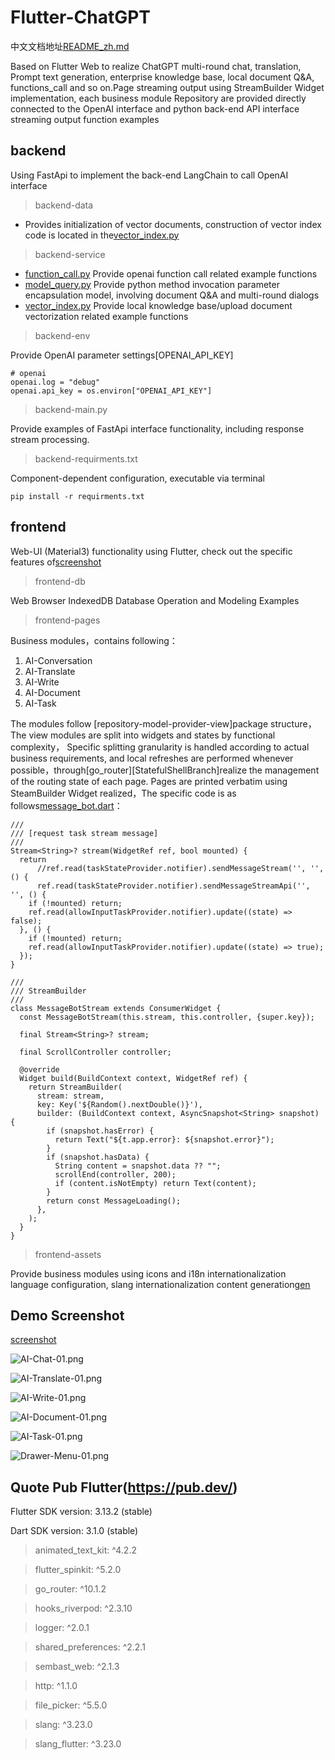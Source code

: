 # Flutter-ChatGPT

中文文档地址[README_zh.md](README_zh.md)

Based on Flutter Web to realize ChatGPT multi-round chat, translation, Prompt text generation,
enterprise knowledge base, local document Q&A, functions_call and so on.Page streaming output using
StreamBuilder Widget implementation, each business module Repository are provided directly connected
to the OpenAI interface and python back-end API interface streaming output function examples

## backend

Using FastApi to implement the back-end LangChain to call OpenAI interface
> backend-data

- Provides initialization of vector documents, construction of vector index code is located in
  the[vector_index.py](backend%2Fservice%2Fvector_index.py)

> backend-service

- [function_call.py](backend%2Fservice%2Ffunction_call.py)
  Provide openai function call related example functions
- [model_query.py](backend%2Fservice%2Fmodel_query.py)
  Provide python method invocation parameter encapsulation model, involving document Q&A and
  multi-round dialogs
- [vector_index.py](backend%2Fservice%2Fvector_index.py)
  Provide local knowledge base/upload document vectorization related example functions

> backend-env

Provide OpenAI parameter settings[OPENAI_API_KEY]

```
# openai
openai.log = "debug"
openai.api_key = os.environ["OPENAI_API_KEY"]
```

> backend-main.py

Provide examples of FastApi interface functionality, including response stream processing.

> backend-requirments.txt

Component-dependent configuration, executable via terminal

```
pip install -r requirments.txt
```

## frontend

Web-UI (Material3) functionality using Flutter, check out the specific features
of[screenshot](screenshot)
> frontend-db

Web Browser IndexedDB Database Operation and Modeling Examples

> frontend-pages

Business modules，contains following：

1. AI-Conversation
2. AI-Translate
3. AI-Write
4. AI-Document
5. AI-Task

The modules follow [repository-model-provider-view]package structure，The view modules are split into
widgets and states by functional complexity，
Specific splitting granularity is handled according to actual business requirements, and local
refreshes are performed whenever possible，through[go_router][StatefulShellBranch]realize the
management of the routing state of each page. Pages are printed verbatim using SteamBuilder
Widget realized，The specific code is as
follows[message_bot.dart](frontend%2Flib%2Fpages%2Fmessage%2Fmessage_bot.dart)：

```
///
/// [request task stream message]
///
Stream<String>? stream(WidgetRef ref, bool mounted) {
  return
      //ref.read(taskStateProvider.notifier).sendMessageStream('', '', () {
      ref.read(taskStateProvider.notifier).sendMessageStreamApi('', '', () {
    if (!mounted) return;
    ref.read(allowInputTaskProvider.notifier).update((state) => false);
  }, () {
    if (!mounted) return;
    ref.read(allowInputTaskProvider.notifier).update((state) => true);
  });
}

///
/// StreamBuilder
///
class MessageBotStream extends ConsumerWidget {
  const MessageBotStream(this.stream, this.controller, {super.key});

  final Stream<String>? stream;

  final ScrollController controller;

  @override
  Widget build(BuildContext context, WidgetRef ref) {
    return StreamBuilder(
      stream: stream,
      key: Key('${Random().nextDouble()}'),
      builder: (BuildContext context, AsyncSnapshot<String> snapshot) {
        if (snapshot.hasError) {
          return Text("${t.app.error}: ${snapshot.error}");
        }
        if (snapshot.hasData) {
          String content = snapshot.data ?? "";
          scrollEnd(controller, 200);
          if (content.isNotEmpty) return Text(content);
        }
        return const MessageLoading();
      },
    );
  }
}
```

> frontend-assets

Provide business modules using icons and i18n internationalization language configuration, slang
internationalization content generation[gen](frontend%2Flib%2Fgen)

## Demo Screenshot

[screenshot](screenshot)

![AI-Chat-01.png](screenshot%2Fzh%2FAI-Chat-01.png)

![AI-Translate-01.png](screenshot%2Fzh%2FAI-Translate-01.png)

![AI-Write-01.png](screenshot%2Fzh%2FAI-Write-01.png)

![AI-Document-01.png](screenshot%2Fzh%2FAI-Document-01.png)

![AI-Task-01.png](screenshot%2Fzh%2FAI-Task-01.png)

![Drawer-Menu-01.png](screenshot%2Fzh%2FDrawer-Menu-01.png)

## Quote Pub Flutter(https://pub.dev/)

Flutter SDK version: 3.13.2 (stable)

Dart SDK version: 3.1.0 (stable)

> animated_text_kit: ^4.2.2

> flutter_spinkit: ^5.2.0

> go_router: ^10.1.2

> hooks_riverpod: ^2.3.10

> logger: ^2.0.1

> shared_preferences: ^2.2.1

> sembast_web: ^2.1.3

> http: ^1.1.0

> file_picker: ^5.5.0

> slang: ^3.23.0

> slang_flutter: ^3.23.0